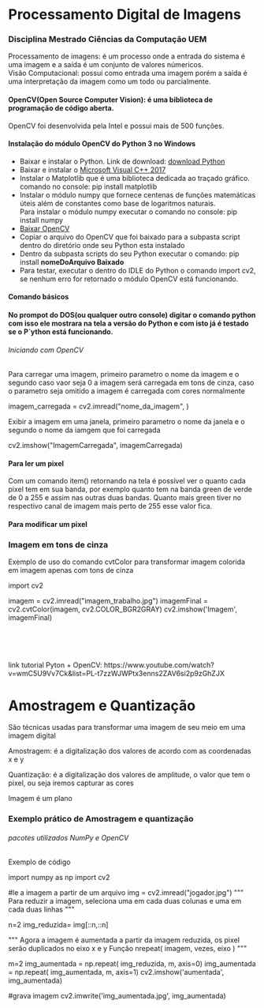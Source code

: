 <h1>Processamento Digital de Imagens</h1>
<h3>Disciplina Mestrado Ciências da Computação UEM</h3>

<p> Processamento de imagens: é um processo onde a entrada do sistema é uma imagem e a saída é um conjunto de valores númericos.
<br>
Visão Computacional: possui como entrada uma imagem porém a saída é uma interpretação da imagem como um todo ou parcialmente.

</p>
<h4>OpenCV(Open Source Computer Vision): é uma biblioteca de programação de código aberta. </h4>
<p>OpenCV foi desenvolvida pela Intel e possui mais de 500 funções.</p>

<h4>Instalação do módulo OpenCV do Python 3  no Windows</h4>
	<ul>
		<li>Baixar e instalar o Python. Link de download: <a href='https://www.python.org/downloads/'>download Python</a></li>
		<li>Baixar e instalar o <a href='https://support.microsoft.com/en-us/help/2977003/the-latest-supported-visual-c-downloads'>Microsoft Visual C++ 2017</a></li>
		<li>Instalar o Matplotlib que é uma biblioteca dedicada ao traçado gráfico.<br>
			comando no console: pip install matplotlib</li>
		<li>Instalar o módulo numpy que fornece centenas de funções matemáticas úteis além de constantes como base de logaritmos naturais.<br>
		Para instalar o módulo numpy executar o comando no console: pip install numpy </li>
		<li><a href='https://www.lfd.uci.edu/~gohlke/pythonlibs/#opencv'>Baixar OpenCV</a></li>
		<li>Copiar o arquivo do OpenCV que foi baixado para a subpasta script dentro do diretório onde seu Python esta instalado</li>
		<li>Dentro da subpasta scripts do seu Python executar o comando: pip install <strong>nomeDoArquivo Baixado</strong></li>
		<li>Para testar, executar o dentro do IDLE do Python o comando import cv2, se nenhum erro for retornado o módulo OpenCV está funcionando.</li>
	</ul>

<h4>Comando básicos<h4>
	<p>No prompot do DOS(ou qualquer outro console) digitar o comando python com isso ele mostrara na tela a versão do Python e com isto já é testado se o P`ython está funcionando.</p>

<h6>Iniciando com OpenCV</h6>
<p>Para carregar uma imagem, primeiro parametro o nome da imagem e o segundo caso vaor seja 0 a imagem será carregada em tons de cinza, caso o parametro seja omitido a imagem é carregada com cores normalmente   </p>

imagem_carregada = cv2.imread("nome_da_imagem", )
<p>Exibir a imagem em uma janela, primeiro parametro o nome da janela e o segundo o nome da iamgem que foi carregada</p>
cv2.imshow("ImagemCarregada", imagemCarregada)
<h4>Para ler um pixel</h4>
<p>
	Com um comando item() retornando na tela é possível ver o quanto cada pixel tem em sua banda, por exemplo quanto tem na banda green de verde de 0 a 255 e assim nas outras duas bandas. Quanto mais green tiver no  respectivo canal de imagem mais perto de 255 esse valor fica. 
</p>
<h4>Para modificar um pixel</h4>
<p></p>
<h3>Imagem em tons de cinza</h3>
<p>Exemplo de uso do comando cvtColor para transformar imagem colorida em imagem apenas com tons de cinza</p>
import cv2

imagem = cv2.imread("imagem_trabalho.jpg")
imagemFinal = cv2.cvtColor(imagem, cv2.COLOR_BGR2GRAY)
cv2.imshow('Imagem', imagemFinal)

<p></p>
<br>
<br>
<br>
<p>link tutorial Pyton + OpenCV: https://www.youtube.com/watch?v=wmC5U9Vv7Ck&list=PL-t7zzWJWPtx3enns2ZAV6si2p9zGhZJX</p>

<h1>Amostragem e Quantização</h1>
<p>São técnicas usadas para transformar uma imagem de seu meio em uma imagem digital</p>
<p>Amostragem: é a digitalização dos valores de acordo com as coordenadas x e y</p>
<p>Quantização: é a digitalização dos valores de amplitude, o valor que tem o pixel, ou seja iremos capturar as cores</p>
<p>Imagem é um plano</p>
<h3>Exemplo prático de Amostragem e quantização</h3>
<h6>pacotes utilizados NumPy e OpenCV</h6>
<p>Exemplo de código</p>

import numpy as np
import cv2

#le a imagem a partir de um arquivo
img = cv2.imread("jogador.jpg")
"""
Para reduzir a imagem, seleciona uma em cada duas colunas e uma
em cada duas linhas 
"""

n=2
img_reduzida= img[::n,::n]

"""
Agora a imagem é aumentada a partir da imagem reduzida, os pixel serão
duplicados no eixo x e y
Função nrepeat( imagem, vezes, eixo )
"""

m=2
img_aumentada = np.repeat( img_reduzida, m, axis=0)
img_aumentada = np.repeat( img_aumentada, m, axis=1)
cv2.imshow('aumentada', img_aumentada)

#grava imagem 
cv2.imwrite('img_aumentada.jpg', img_aumentada)